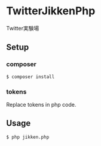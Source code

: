 # TwitterJikkenPhp
Twitter実験場

## Setup
### composer
    $ composer install

### tokens
Replace tokens in php code.

## Usage
    $ php jikken.php
